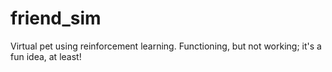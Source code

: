 # friend_sim
Virtual pet using reinforcement learning. Functioning, but not working; it's a fun idea, at least!
